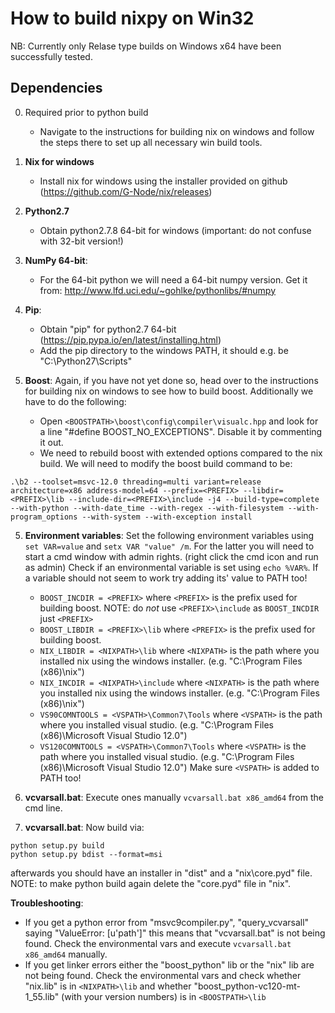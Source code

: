How to build nixpy on Win32
===========================

NB: Currently only Relase type builds on Windows x64 have been successfully tested.

Dependencies
------------

0) Required prior to python build
   - Navigate to the instructions for building nix on windows and follow the steps there to set up all necessary win build tools.

2) **Nix for windows**
   - Install nix for windows using the installer provided on github (https://github.com/G-Node/nix/releases)

2) **Python2.7**
   - Obtain python2.7.8 64-bit for windows (important: do not confuse with 32-bit version!)

3) **NumPy 64-bit**:
   - For the 64-bit python we will need a 64-bit numpy version. Get it from: http://www.lfd.uci.edu/~gohlke/pythonlibs/#numpy

3) **Pip**:
   - Obtain "pip" for python2.7 64-bit (https://pip.pypa.io/en/latest/installing.html)
   - Add the pip directory to the windows PATH, it should e.g. be "C:\Python27\Scripts"

4) **Boost**:
   Again, if you have not yet done so, head over to the instructions for building nix on windows to see how to build boost. Additionally we have to do the following:
   - Open `<BOOSTPATH>\boost\config\compiler\visualc.hpp` and look for a line "#define BOOST_NO_EXCEPTIONS". Disable it by commenting it out.
   - We need to rebuild boost with extended options compared to the nix build. We will need to modify the boost build command to be:

```
.\b2 --toolset=msvc-12.0 threading=multi variant=release architecture=x86 address-model=64 --prefix=<PREFIX> --libdir=<PREFIX>\lib --include-dir=<PREFIX>\include -j4 --build-type=complete --with-python --with-date_time --with-regex --with-filesystem --with-program_options --with-system --with-exception install
```

5) **Environment variables**:
   Set the following environment variables using `set VAR=value` and `setx VAR "value" /m`. For the latter you will need to start a cmd window with admin rights. (right click the cmd icon and run as admin) Check if an environmental variable is set using `echo %VAR%`. If a variable should not seem to work try adding its' value to PATH too!
   - `BOOST_INCDIR = <PREFIX>` where `<PREFIX>` is the prefix used for building boost. NOTE: do _not_ use `<PREFIX>\include` as `BOOST_INCDIR` just `<PREFIX>`
   - `BOOST_LIBDIR = <PREFIX>\lib` where `<PREFIX>` is the prefix used for building boost.
   - `NIX_LIBDIR = <NIXPATH>\lib` where `<NIXPATH>` is the path where you installed nix using the windows installer. (e.g. "C:\Program Files (x86)\nix")
   - `NIX_INCDIR = <NIXPATH>\include` where `<NIXPATH>` is the path where you installed nix using the windows installer. (e.g. "C:\Program Files (x86)\nix")
   - `VS90COMNTOOLS = <VSPATH>\Common7\Tools` where `<VSPATH>` is the path where you installed visual studio. (e.g. "C:\Program Files (x86)\Microsoft Visual Studio 12.0")
   - `VS120COMNTOOLS = <VSPATH>\Common7\Tools` where `<VSPATH>` is the path where you installed visual studio. (e.g. "C:\Program Files (x86)\Microsoft Visual Studio 12.0") Make sure `<VSPATH>` is added to PATH too!

6) **vcvarsall.bat**:
   Execute ones manually `vcvarsall.bat x86_amd64` from the cmd line.

7) **vcvarsall.bat**:
   Now build via:

```
python setup.py build
python setup.py bdist --format=msi
```

afterwards you should have an installer in "dist\" and a "nix\core.pyd" file. NOTE: to make python build again delete the "core.pyd" file in "nix".


**Troubleshooting**:

- If you get a python error from "msvc9compiler.py", "query_vcvarsall" saying "ValueError: [u'path']" this means that "vcvarsall.bat" is not being found. Check the environmental vars and execute `vcvarsall.bat x86_amd64` manually.
- If you get linker errors either the "boost_python" lib or the "nix" lib are not being found. Check the environmental vars and check whether "nix.lib" is in `<NIXPATH>\lib` and whether "boost_python-vc120-mt-1_55.lib" (with your version numbers) is in `<BOOSTPATH>\lib`

